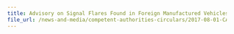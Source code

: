 ```yaml
---
title: Advisory on Signal Flares Found in Foreign Manufactured Vehicles Imported to Singapore 
file_url: /news-and-media/competent-authorities-circulars/2017-08-01-CA2.pdf
---
```

